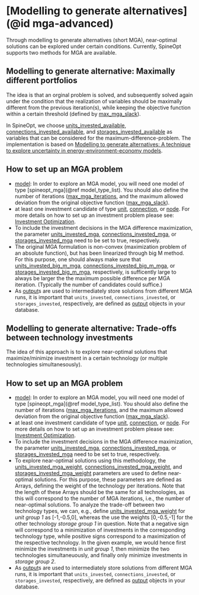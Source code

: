 # [Modelling to generate alternatives](@id mga-advanced)

Through modelling to generate alternatives (short MGA), near-optimal solutions can be explored under certain conditions. Currently, SpineOpt supports two methods for MGA are available.

## Modelling to generate alternative: Maximally different portfolios
The idea is that an orginal problem is solved, and subsequently solved again under the condition that the realization of variables should be maximally different from the previous iteration(s), while keeping the objective function within a certain threshold (defined by [max\_mga\_slack](@ref)).

In SpineOpt, we choose [units\_invested\_available](@ref), [connections\_invested\_available](@ref), and [storages\_invested\_available](@ref) as variables that can be considered for the maximum-difference-problem. The implementation is based on [Modelling to generate alternatives: A technique to explore uncertainty in energy-environment-economy models](https://doi.org/10.1016/j.apenergy.2017.03.065).

## How to set up an MGA problem
- [model](@ref): In order to explore an MGA model, you will need one model of type [spineopt\_mga](@ref model_type_list). You should also define the number of iterations ([max\_mga\_iterations](@ref), and the maximum allowed deviation from the original objective function ([max\_mga\_slack](@ref)).
- at least one investment candidate of type [unit](@ref), [connection](@ref), or [node](@ref). For more details on how to set up an investment problem please see: [Investment Optimization](@ref).
- To include the investment decisions in the MGA difference maximization, the parameter [units\_invested\_mga](@ref), [connections\_invested\_mga](@ref), or [storages\_invested\_mga](@ref) need to be set to true, respectively.
- The original MGA formulation is non-convex (maximization problem of an absolute function), but has been linearized through big M method. For this purpose, one should always make sure that [units\_invested\_big\_m\_mga](@ref), [connections\_invested\_big\_m\_mga](@ref), or [storages\_invested\_big\_m\_mga](@ref), respectively, is sufficently large to always be larger the the maximum possible difference per MGA iteration. (Typically the number of candidates could suffice.)
- As [output](@ref)s are used to intermediately store solutions from different MGA runs, it is important that `units_invested`, `connections_invested`, or `storages_invested`, respectively, are defined as [output](@ref) objects in your database.

## Modelling to generate alternative: Trade-offs between technology investments
The idea of this approach is to explore near-optimal solutions that maximize/minimize investment in a certain technology (or multiple technologies simultanesously). 

## How to set up an MGA problem
- [model](@ref): In order to explore an MGA model, you will need one model of type [spineopt\_mga](@ref model_type_list). You should also define the number of iterations ([max\_mga\_iterations](@ref), and the maximum allowed deviation from the original objective function ([max\_mga\_slack](@ref)).
- at least one investment candidate of type [unit](@ref), [connection](@ref), or [node](@ref). For more details on how to set up an investment problem please see: [Investment Optimization](@ref).
- To include the investment decisions in the MGA difference maximization, the parameter [units\_invested\_mga](@ref), [connections\_invested\_mga](@ref), or [storages\_invested\_mga](@ref) need to be set to true, respectively.
- To explore near-optimal solutions using this methodology, the [units\_invested\_mga\_weight](@ref), [connections\_invested\_mga\_weight](@ref), and [storages\_invested\_mga\_weight](@ref) parameters are used to define near-optimal solutions. For this purpose, these parameters are defined as Arrays, defining the weight of the technology per iterations. Note that the length of these Arrays should be the same for all technologies, as this will correspond to the number of MGA iterations, i.e., the number of near-optimal solutions. To analyze the trade-off between two technology types, we can, e.g., define [units\_invested\_mga\_weight](@ref) for *unit group 1* as [-1,-0.5,0], whereas the use the weights [0,-0.5,-1] for the other technology *storage group 1* in question. Note that a negative sign will correspond to a minimization of investments in the corresponding technology type, while positive signs correspond to a maximization of the respective technology. In the given example, we would hence first minimize the investments in *unit group 1*, then minimize the two technologies simultaneuously, and finally only minimize investments in *storage group 2*.
- As [output](@ref)s are used to intermediately store solutions from different MGA runs, it is important that `units_invested`, `connections_invested`, or `storages_invested`, respectively, are defined as [output](@ref) objects in your database.
